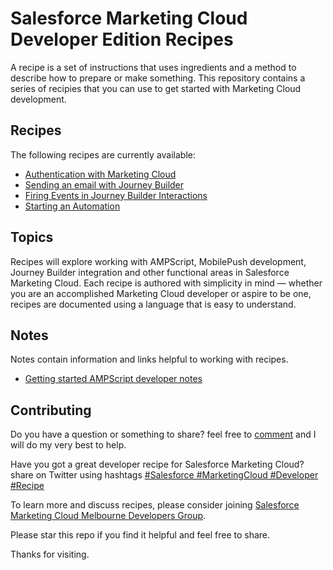 # Salesforce Marketing Cloud Developer Edition Recipes

A recipe is a set of instructions that uses ingredients and a method to describe how to prepare or make something. This repository contains a series of recipies that you can use to get started with Marketing Cloud development.

## Recipes

The following recipes are currently available:

* [Authentication with Marketing Cloud](authentication.md)
* [Sending an email with Journey Builder](step-by-step-guide-to-sending-an-email-with-journey-builder.md)
* [Firing Events in Journey Builder Interactions](firing-events.md)
* [Starting an Automation](starting-an-automation.md)

## Topics

Recipes will explore working with AMPScript, MobilePush development, Journey Builder integration and other functional areas in Salesforce Marketing Cloud. Each recipe is authored with simplicity in mind &mdash; whether you are an accomplished Marketing Cloud developer or aspire to be one, recipes are documented using a language that is easy to understand.

## Notes

Notes contain information and links helpful to working with recipes.

* [Getting started AMPScript developer notes](getting-started-with-ampscript-developer-notes.md)

## Contributing

Do you have a question or something to share? feel free to [comment](https://github.com/mattcam/Salesforce-Marketing-Cloud-Developer-Edition-Recipes/issues/new) and I will do my very best to help.

Have you got a great developer recipe for Salesforce Marketing Cloud? share on Twitter using hashtags [#Salesforce #MarketingCloud #Developer #Recipe](https://twitter.com/search?f=realtime&q=%23Salesforce%20%23MarketingCloud%20%23Developer%20%23Recipe)

To learn more and discuss recipes, please consider joining [Salesforce Marketing Cloud Melbourne Developers Group](http://www.meetup.com/Salesforce-Marketing-Cloud-Melbourne-Developers-Group/).

Please star this repo if you find it helpful and feel free to share. 

Thanks for visiting. 


